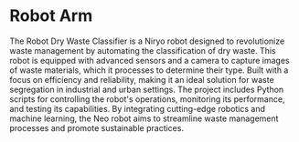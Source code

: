 # Robot Arm

The Robot Dry Waste Classifier is a Niryo robot designed to revolutionize waste management by automating the classification of dry waste. This robot is equipped with advanced sensors and a camera to capture images of waste materials, which it processes to determine their type. Built with a focus on efficiency and reliability, making it an ideal solution for waste segregation in industrial and urban settings. The project includes Python scripts for controlling the robot's operations, monitoring its performance, and testing its capabilities. By integrating cutting-edge robotics and machine learning, the Neo robot aims to streamline waste management processes and promote sustainable practices.
